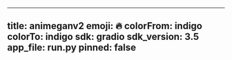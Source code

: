 
---
title: animeganv2 
emoji: 🔥
colorFrom: indigo
colorTo: indigo
sdk: gradio
sdk_version: 3.5
app_file: run.py
pinned: false
---
